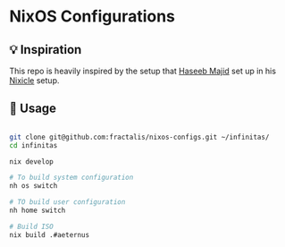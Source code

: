 # NixOS Configurations

## 💡 Inspiration

This repo is heavily inspired by the setup that [Haseeb Majid](https://haseebmajid.dev/) set up in his [Nixicle](https://github.com/hmajid2301/nixicle) setup.

## 📑 Usage

```bash

git clone git@github.com:fractalis/nixos-configs.git ~/infinitas/
cd infinitas

nix develop

# To build system configuration
nh os switch

# TO build user configuration
nh home switch

# Build ISO
nix build .#aeternus
```